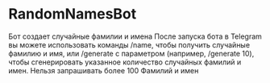# RandomNamesBot
Бот создает случайные фамилии и имена
После запуска бота в Telegram вы можете использовать команды /name, чтобы получить случайные фамилию и имя, или /generate с параметром (например, /generate 10), чтобы сгенерировать указанное количество случайных фамилий и имен. Нельзя запрашивать более 100 Фамилий и имен

